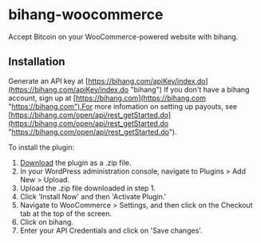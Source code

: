 bihang-woocommerce
====================

Accept Bitcoin on your WooCommerce-powered website with bihang.

## Installation

 Generate an API key at [https://bihang.com/apiKey/index.do](https://bihang.com/apiKey/index.do "bihang") If you don't have a bihang account, sign up at [https://bihang.com](https://bihang.com "https://bihang.com").For more infomation on setting up payouts, see [https://bihang.com/open/api/rest_getStarted.do](https://bihang.com/open/api/rest_getStarted.do "https://bihang.com/open/api/rest_getStarted.do").

To install the plugin:

1. [Download](https://github.com/bihang/bihang-woocommerce/archive/master.zip) the plugin as a .zip file.
2. In your WordPress administration console, navigate to Plugins > Add New > Upload. 
3. Upload the .zip file downloaded in step 1.
4. Click 'Install Now' and then 'Activate Plugin.'
5. Navigate to WooCommerce > Settings, and then click on the Checkout tab at the top of the screen.
6. Click on bihang.
7. Enter your API Credentials and click on 'Save changes'.


